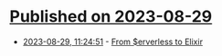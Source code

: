 # [Published on 2023-08-29](index.md)

* [2023-08-29, 11:24:51](https://lobste.rs/s/mvt4ld/from_erverless_elixir) - [From $erverless to Elixir](https://medium.com/coryodaniel/from-erverless-to-elixir-48752db4d7bc)
